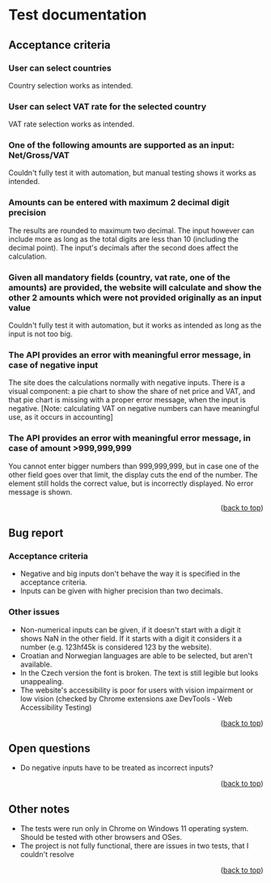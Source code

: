 <a name="readme-top"></a>
# Test documentation

## Acceptance criteria

### User can select countries
Country selection works as intended.
### User can select VAT rate for the selected country
VAT rate selection works as intended.
### One of the following amounts are supported as an input: Net/Gross/VAT
Couldn't fully test it with automation, but manual testing shows it works as intended.
### Amounts can be entered with maximum 2 decimal digit precision
The results are rounded to maximum two decimal. The input however can include more as long as the total digits are less than 10 (including the decimal point). The input's decimals after the second does affect the calculation.
### Given all mandatory fields (country, vat rate, one of the amounts) are provided, the website will calculate and show the other 2 amounts which were not provided originally as an input value
Couldn't fully test it with automation, but it works as intended as long as the input is not too big.
### The API provides an error with meaningful error message, in case of negative input
The site does the calculations normally with negative inputs. There is a visual component: a pie chart to show the share of net price and VAT, and that pie chart is missing with a proper error message, when the input is negative.
[Note: calculating VAT on negative numbers can have meaningful use, as it occurs in accounting]
### The API provides an error with meaningful error message, in case of amount >999,999,999
You cannot enter bigger numbers than 999,999,999, but in case one of the other field goes over that limit, the display cuts the end of the number. The element still holds the correct value, but is incorrectly displayed. No error message is shown.
<p align="right">(<a href="#readme-top">back to top</a>)</p>


## Bug report

### Acceptance criteria
- Negative and big inputs don't behave the way it is specified in the acceptance criteria.
- Inputs can be given with higher precision than two decimals.
### Other issues
- Non-numerical inputs can be given, if it doesn't start with a digit it shows NaN in the other field. If it starts with a digit it considers it a number (e.g. 123hf45k is considered 123 by the website).
- Croatian and Norwegian languages are able to be selected, but aren't available.
- In the Czech version the font is broken. The text is still legible but looks unappealing.
- The website's accessibility is poor for users with vision impairment or low vision (checked by  Chrome extensions axe DevTools - Web Accessibility Testing)
<p align="right">(<a href="#readme-top">back to top</a>)</p>

## Open questions
- Do negative inputs have to be treated as incorrect inputs? 
<p align="right">(<a href="#readme-top">back to top</a>)</p>

## Other notes
- The tests were run only in Chrome on Windows 11 operating system. Should be tested with other browsers and OSes.
- The project is not fully functional, there are issues in two tests, that I couldn't resolve 
<p align="right">(<a href="#readme-top">back to top</a>)</p>
